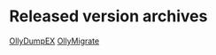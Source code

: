 # Released version archives
[OllyDumpEX](https://low-priority.appspot.com/ollydumpex/)
[OllyMigrate](https://low-priority.appspot.com/ollymigrate/)
